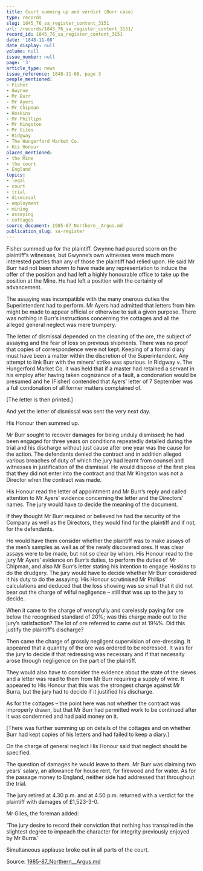 ```yaml
---
title: Court summing up and verdict (Burr case)
type: records
slug: 1845_76_sa_register_content_3151
url: /records/1845_76_sa_register_content_3151/
record_id: 1845_76_sa_register_content_3151
date: '1848-11-08'
date_display: null
volume: null
issue_number: null
page: '3'
article_type: news
issue_reference: 1848-11-08, page 3
people_mentioned:
- Fisher
- Gwynne
- Mr Burr
- Mr Ayers
- Mr Chipman
- Hoskins
- Mr Phillips
- Mr Kingston
- Mr Giles
- Ridgway
- The Hungerford Market Co.
- His Honour
places_mentioned:
- the Mine
- the court
- England
topics:
- legal
- court
- trial
- dismissal
- employment
- mining
- assaying
- cottages
source_document: 1985-87_Northern__Argus.md
publication_slug: sa-register
---
```


Fisher summed up for the plaintiff.  Gwynne had poured scorn on the plaintiff’s witnesses, but Gwynne’s own witnesses were much more interested parties than any of those the plaintiff had relied upon.  He said Mr Burr had not been shown to have made any representation to induce the offer of the position and had left a highly honourable office to take up the position at the Mine.  He had left a position with the certainty of advancement.

The assaying was incompatible with the many onerous duties the Superintendent had to perform.  Mr Ayers had admitted that letters from him might be made to appear official or otherwise to suit a given purpose.  There was nothing in Burr’s instructions concerning the cottages and all the alleged general neglect was mere trumpery.

The letter of dismissal depended on the cleaning of the ore, the subject of assaying and the fear of loss on previous shipments.  There was no proof that copies of correspondence were not kept. Keeping of a formal diary must have been a matter within the discretion of the Superintendent.  Any attempt to link Burr with the miners’ strike was spurious.  In Ridgway v. The Hungerford Market Co. it was held that if a master had retained a servant in his employ after having taken cognizance of a fault, a condonation would be presumed and he (Fisher) contended that Ayers’ letter of 7 September was a full condonation of all former matters complained of.

[The letter is then printed.]

And yet the letter of dismissal was sent the very next day.

His Honour then summed up.

Mr Burr sought to recover damages for being unduly dismissed; he had been engaged for three years on conditions repeatedly detailed during the trial and his discharge without just cause after one year was the cause for the action.  The defendants denied the contract and in addition alleged various breaches of duty of which the jury had learnt from counsel and witnesses in justification of the dismissal.  He would dispose of the first plea that they did not enter into the contract and that Mr Kingston was not a Director when the contract was made.

His Honour read the letter of appointment and Mr Burr’s reply and called attention to Mr Ayers’ evidence concerning the letter and the Directors’ names.  The jury would have to decide the meaning of the document.

If they thought Mr Burr required or believed he had the security of the Company as well as the Directors, they would find for the plaintiff and if not, for the defendants.

He would have them consider whether the plaintiff was to make assays of the men’s samples as well as of the newly discovered ores.  It was clear assays were to be made, but not so clear by whom.  His Honour read to the jury Mr Ayers’ evidence on Burr’s duties, to perform the duties of Mr Chipman, and also Mr Burr’s letter stating his intention to engage Hoskins to do the drudgery.  The jury would have to decide whether Mr Burr considered it his duty to do the assaying.  His Honour scrutinised Mr Phillips’ calculations and deduced that the loss showing was so small that it did not bear out the charge of wilful negligence – still that was up to the jury to decide.

When it came to the charge of wrongfully and carelessly paying for ore below the recognised standard of 20%; was this charge made out to the jury’s satisfaction?  The lot of ore referred to came out at 19¾%.  Did this justify the plaintiff’s discharge?

Then came the charge of grossly negligent supervision of ore-dressing.  It appeared that a quantity of the ore was ordered to be redressed.  It was for the jury to decide if that redressing was necessary and if that necessity arose through negligence on the part of the plaintiff.

They would also have to consider the evidence about the state of the sieves and a letter was read to them from Mr Burr requiring a supply of wire.  It appeared to His Honour that this was the strongest charge against Mr Burra, but the jury had to decide if it justified his discharge.

As for the cottages – the point here was not whether the contract was improperly drawn, but that Mr Burr had permitted work to be continued after it was condemned and had paid money on it.

[There was further summing up on details of the cottages and on whether Burr had kept copies of his letters and had failed to keep a diary.]

On the charge of general neglect His Honour said that neglect should be specified.

The question of damages he would leave to them.  Mr Burr was claiming two years’ salary, an allowance for house rent, for firewood and for water.  As for the passage money to England, neither side had addressed that throughout the trial.

The jury retired at 4.30 p.m. and at 4.50 p.m. returned with a verdict for the plaintiff with damages of £1,523-3-0.

Mr Giles, the foreman added:

‘The jury desire to record their conviction that nothing has transpired in the slightest degree to impeach the character for integrity previously enjoyed by Mr Burra.’

Simultaneous applause broke out in all parts of the court.

Source: [1985-87_Northern__Argus.md](/downloads/markdown/1985-87_Northern__Argus.md)
